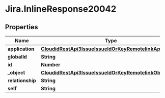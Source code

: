 # Jira.InlineResponse20042

## Properties

Name | Type | Description | Notes
------------ | ------------- | ------------- | -------------
**application** | [**CloudidRestApi3IssueIssueIdOrKeyRemotelinkApplication**](CloudidRestApi3IssueIssueIdOrKeyRemotelinkApplication.md) |  | 
**globalId** | **String** |  | 
**id** | **Number** |  | 
**_object** | [**CloudidRestApi3IssueIssueIdOrKeyRemotelinkObject**](CloudidRestApi3IssueIssueIdOrKeyRemotelinkObject.md) |  | 
**relationship** | **String** |  | 
**self** | **String** |  | 


